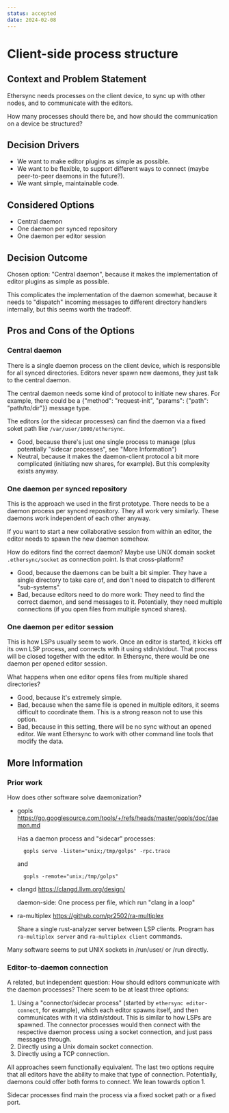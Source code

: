 ```yaml
---
status: accepted
date: 2024-02-08
---
```

# Client-side process structure

## Context and Problem Statement

Ethersync needs processes on the client device, to sync up with other nodes, and to communicate with the editors.

How many processes should there be, and how should the communication on a device be structured?

## Decision Drivers

* We want to make editor plugins as simple as possible.
* We want to be flexible, to support different ways to connect (maybe peer-to-peer daemons in the future?).
* We want simple, maintainable code.

## Considered Options

* Central daemon
* One daemon per synced repository
* One daemon per editor session

## Decision Outcome

Chosen option: "Central daemon", because it makes the implementation of editor plugins as simple as possible.

This complicates the implementation of the daemon somewhat, because it needs to "dispatch" incoming messages to different directory handlers internally, but this seems worth the tradeoff.

## Pros and Cons of the Options

### Central daemon

There is a single daemon process on the client device, which is responsible for all synced directories. Editors never spawn new daemons, they just talk to the central daemon.

The central daemon needs some kind of protocol to initiate new shares. For example, there could be a {"method": "request-init", "params": {"path": "path/to/dir"}} message type.

The editors (or the sidecar processes) can find the daemon via a fixed soket path like `/var/user/1000/ethersync`.

* Good, because there's just one single process to manage (plus potentially "sidecar processes", see "More Information")
* Neutral, because it makes the daemon-client protocol a bit more complicated (initiating new shares, for example). But this complexity exists anyway.

### One daemon per synced repository

This is the approach we used in the first prototype. There needs to be a daemon process per synced repository. They all work very similarly. These daemons work independent of each other anyway.

If you want to start a new collaborative session from within an editor, the editor needs to spawn the new daemon somehow.

How do editors find the correct daemon? Maybe use UNIX domain socket `.ethersync/socket` as connection point. Is that cross-platform?

* Good, because the daemons can be built a bit simpler. They have a single directory to take care of, and don't need to dispatch to different "sub-systems".
* Bad, because editors need to do more work: They need to find the correct daemon, and send messages to it. Potentially, they need multiple connections (if you open files from multiple synced shares).

### One daemon per editor session

This is how LSPs usually seem to work. Once an editor is started, it kicks off its own LSP process, and connects with it using stdin/stdout. That process will be closed together with the editor. In Ethersync, there would be one daemon per opened editor session.

What happens when one editor opens files from multiple shared directories?

* Good, because it's extremely simple.
* Bad, because when the same file is opened in multiple editors, it seems difficult to coordinate them. This is a strong reason not to use this option.
* Bad, because in this setting, there will be no sync without an opened editor. We want Ethersync to work with other command line tools that modify the data.

## More Information

### Prior work

How does other software solve daemonization?

- gopls <https://go.googlesource.com/tools/+/refs/heads/master/gopls/doc/daemon.md>

    Has a daemon process and "sidecar" processes:

        gopls serve -listen="unix;/tmp/golps" -rpc.trace

    and

        gopls -remote="unix;/tmp/golps"

- clangd <https://clangd.llvm.org/design/>

    daemon-side: One process per file, which run "clang in a loop"

- ra-multiplex <https://github.com/pr2502/ra-multiplex>

    Share a single rust-analyzer server between LSP clients. Program has `ra-multiplex server` and `ra-multiplex client` commands.

Many software seems to put UNIX sockets in /run/user/<user-id> or /run directly.

### Editor-to-daemon connection

A related, but independent question: How should editors communicate with the daemon processes? There seem to be at least three options:

1. Using a "connector/sidecar process" (started by `ethersync editor-connect`, for example), which each editor spawns itself, and then communicates with it via stdin/stdout. This is similar to how LSPs are spawned. The connector processes would then connect with the respective daemon process using a socket connection, and just pass messages through.
2. Directly using a Unix domain socket connection.
3. Directly using a TCP connection.

All approaches seem functionally equivalent. The last two options require that all editors have the ability to make that type of connection. Potentially, daemons could offer both forms to connect. We lean towards option 1.

Sidecar processes find main the process via a fixed socket path or a fixed port.
